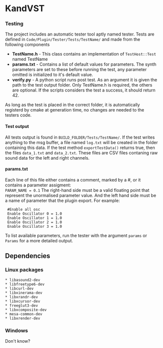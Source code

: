 # KandVST



### Testing ###
The project includes an automatic tester tool aptly named tester.
Tests are defined in `Code/Plugin/Tester/Tests/TestName/` and made from
the following components
   * __TestName.h__ - This class contains an implementation of `TestHost::Test` named TestName
   * __params.txt__ - Contains a list of default values for parameters. The synth parameters are set to these before 
                      running the test, any parameter omitted is initialized to it's default value.
   * __verify.py__  - A python script runs post test. As an argument it is given the path to the test output folder.
 Only TestName.h is required, the others are optional. If the scripts considers the test a success, it should return 42.
 
 As long as the test is placed in the correct folder, it is automatically registerd by cmake at generation time, 
 no changes are needed to the testers code.
 
 #### Test output ####
 All tests output is found in `BUILD_FOLDER/Tests/TestName/`. If the test writes anything to the msg buffer, 
 a file named `log.txt` will be created in the folder containing this data.
 If the test method `exportTestData()` returns true, then the files `data_1.txt` and `data_2.txt`. These
 files are CSV files contaning raw sound data for the left and right channels. 
 
 #### params.txt ####
  Each line of this file either contains a comment, marked by a #, or
  it contains a parameter assigment:  
  `PARAM_NAME = 0.1`
  The right-hand side must be a valid floating point that represent the unormalised parameter value. 
  And the left hand side must be a name of parameter that the plugin export.
  For example:
  ```
   #Enable all osc
   Enable Oscillator 0 = 1.0
   Enable Oscillator 1 = 1.0
   Enable Oscillator 2 = 1.0
   Enable Oscillator 3 = 1.0
  ```
  To list available parameters, run the tester with the argument `params` or `Params` for a more detailed output.

## Dependencies

### Linux packages ### 
    * libasound2-dev
    * libfreetype6-dev
    * libcurl-dev
    * libxinerama-dev
    * libxrandr-dev
    * libxcursor-dev
    * freeglut3-dev  
    * libxcomposite-dev
    * mesa-common-dev
    * libxrender-dev
### Windows ###
   Don't know?
   
